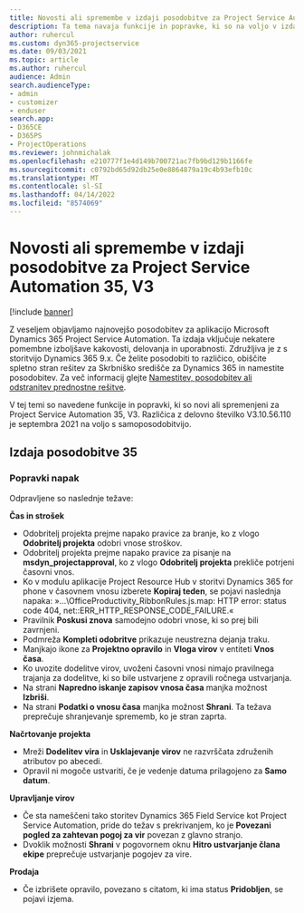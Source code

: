 ```yaml
---
title: Novosti ali spremembe v izdaji posodobitve za Project Service Automation 35, V3
description: Ta tema navaja funkcije in popravke, ki so na voljo v izdaji posodobitve 35, V3 storitve Microsoft Dynamics 365 Project Service Automation.
author: ruhercul
ms.custom: dyn365-projectservice
ms.date: 09/03/2021
ms.topic: article
ms.author: ruhercul
audience: Admin
search.audienceType:
- admin
- customizer
- enduser
search.app:
- D365CE
- D365PS
- ProjectOperations
ms.reviewer: johnmichalak
ms.openlocfilehash: e210777f1e4d149b700721ac7fb9bd129b1166fe
ms.sourcegitcommit: c0792bd65d92db25e0e8864879a19c4b93efb10c
ms.translationtype: MT
ms.contentlocale: sl-SI
ms.lasthandoff: 04/14/2022
ms.locfileid: "8574069"
---
```

# <a name="whats-new-or-changed-in-project-service-automation-update-release-35-v3"></a>Novosti ali spremembe v izdaji posodobitve za Project Service Automation 35, V3

[!include [banner](../includes/psa-now-project-operations.md)]

Z veseljem objavljamo najnovejšo posodobitev za aplikacijo Microsoft Dynamics 365 Project Service Automation. Ta izdaja vključuje nekatere pomembne izboljšave kakovosti, delovanja in uporabnosti. Združljiva je z s storitvijo Dynamics 365 9.x. Če želite posodobiti to različico, obiščite spletno stran rešitev za Skrbniško središče za Dynamics 365 in namestite posodobitev. Za več informacij glejte [Namestitev, posodobitev ali odstranitev prednostne rešitve](/power-platform/admin/install-remove-preferred-solution).

V tej temi so navedene funkcije in popravki, ki so novi ali spremenjeni za Project Service Automation 35, V3. Različica z delovno številko V3.10.56.110 je septembra 2021 na voljo s samoposodobitvijo.

## <a name="update-release-35"></a>Izdaja posodobitve 35

### <a name="bug-fixes"></a>Popravki napak

Odpravljene so naslednje težave:

**Čas in strošek**

- Odobritelj projekta prejme napako pravice za branje, ko z vlogo **Odobritelj projekta** odobri vnose stroškov.
- Odobritelj projekta prejme napako pravice za pisanje na **msdyn_projectapproval**, ko z vlogo **Odobritelj projekta** prekliče potrjeni časovni vnos.
- Ko v modulu aplikacije Project Resource Hub v storitvi Dynamics 365 for phone v časovnem vnosu izberete **Kopiraj teden**, se pojavi naslednja napaka: »...\OfficeProductivity_RibbonRules.js.map: HTTP error: status code 404, net::ERR_HTTP_RESPONSE_CODE_FAILURE.«
- Pravilnik **Poskusi znova** samodejno odobri vnose, ki so prej bili zavrnjeni.
- Podmreža **Kompleti odobritve** prikazuje neustrezna dejanja traku.
- Manjkajo ikone za **Projektno opravilo** in **Vloga virov** v entiteti **Vnos časa**.
- Ko uvozite dodelitve virov, uvoženi časovni vnosi nimajo pravilnega trajanja za dodelitve, ki so bile ustvarjene z opravili ročnega ustvarjanja.
- Na strani **Napredno iskanje zapisov vnosa časa** manjka možnost **Izbriši**.
- Na strani **Podatki o vnosu časa** manjka možnost **Shrani**. Ta težava preprečuje shranjevanje sprememb, ko je stran zaprta.

**Načrtovanje projekta**

- Mreži **Dodelitev vira** in **Usklajevanje virov** ne razvrščata združenih atributov po abecedi.
- Opravil ni mogoče ustvariti, če je vedenje datuma prilagojeno za **Samo datum**.

**Upravljanje virov**

- Če sta nameščeni tako storitev Dynamics 365 Field Service kot Project Service Automation, pride do težav s prekrivanjem, ko je **Povezani pogled za zahtevan pogoj za vir** povezan z glavno stranjo.
- Dvoklik možnosti **Shrani** v pogovornem oknu **Hitro ustvarjanje člana ekipe** preprečuje ustvarjanje pogojev za vire.

**Prodaja**

- Če izbrišete opravilo, povezano s citatom, ki ima status **Pridobljen**, se pojavi izjema.
